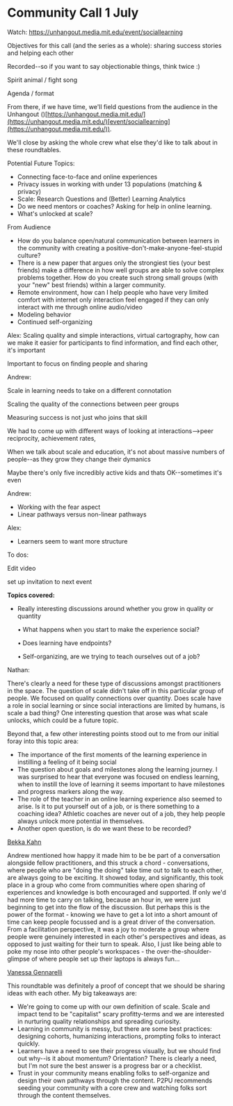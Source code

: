 # Community Call 1 July 

Watch: [](https://unhangout.media.mit.edu/event/sociallearning)https://unhangout.media.mit.edu/event/sociallearning

Objectives for this call (and the series as a whole): sharing success stories and helping each other

Recorded--so if you want to say objectionable things, think twice :)

Spirit animal / fight song

Agenda / format

From there, if we have time, we'll field questions from the audience in the Unhangout ([](https://unhangout.media.mit.edu/event/sociallearning))[https://unhangout.media.mit.edu/](https://unhangout.media.mit.edu/)[event/sociallearning](https://unhangout.media.mit.edu/)).

We'll close by asking the whole crew what else they'd like to talk about in these roundtables. 

Potential Future Topics:

*   Connecting face-to-face and online experiences
*   Privacy issues in working with under 13 populations (matching & privacy) 
*   Scale: Research Questions and (Better) Learning Analytics
*   Do we need mentors or coaches? Asking for help in online learning. 
*   What's unlocked at scale?

From Audience

*   How do you balance open/natural communication between learners in the community with creating a positive-don't-make-anyone-feel-stupid culture?
*   There is a new paper that argues only the strongiest ties (your best friends) make a difference in how well groups are able to solve complex problems together. How do you create such strong small groups (with your "new" best friends) within a larger community.
*   Remote environment, how can I help people who have very limited comfort with internet only interaction feel engaged if they can only interact with me through online audio/video
*   Modeling behavior
*   Continued self-organizing

Alex: Scaling quality and simple interactions, virtual cartography, how can we make it easier for participants to find information, and find each other, it's important

Important to focus on finding people and sharing

Andrew:

Scale in learning needs to take on a different connotation

Scaling the quality of the connections between peer groups

Measuring success is not just who joins that skill

We had to come up with different ways of looking at interactions-->peer reciprocity, achievement rates, 

When we talk about scale and education, it's not about massive numbers of people--as they grow they change their dymanics

Maybe there's only five incredibly active kids and thats OK--sometimes it's even 

Andrew:

*   Working with the fear aspect
*   Linear pathways versus non-linear pathways

Alex:

*   Learners seem to want more structure

To dos:

Edit video

set up invitation to next event

**Topics covered:**

*    Really interesting discussions around whether you grow in quality or quantity

        •        What happens when you start to make the experience social?

        •        Does learning have endpoints?

        •        Self-organizing, are we trying to teach ourselves out of a job?

Nathan:

There's clearly a need for these type of discussions amongst practitioners in the space. The question of scale didn't take off in this particular group of people. We focused on quality connections over quantity. Does scale have a role in social learning or since social interactions are limited by humans, is scale a bad thing? One interesting question that arose was what scale unlocks, which could be a future topic.

Beyond that, a few other interesting points stood out to me from our initial foray into this topic area:

*   The importance of the first moments of the learning experience in instilling a feeling of it being social
*   The question about goals and milestones along the learning journey. I was surprised to hear that everyone was focused on endless learning, when to instill the love of learning it seems important to have milestones and progress markers along the way.
*   The role of the teacher in an online learning experience also seemed to arise. Is it to put yourself out of a job, or is there something to a coaching idea? Athletic coaches are never out of a job, they help people always unlock more potential in themselves.
*   Another open question, is do we want these to be recorded?

[Bekka Kahn](/ep/profile/BT4g65BvPRV)

Andrew mentioned how happy it made him to be be part of a conversation alongside fellow practitioners, and this struck a chord - conversations, where people who are "doing the doing" take time out to talk to each other, are always going to be exciting. It showed today, and significantly, this took place in a group who come from communities where  open sharing of experiences and knowledge is both encouraged and supported. If only we'd had more time to carry on talking, because an hour in, we were just beginning to get into the flow of the discussion. But perhaps this is the power of the format - knowing we have to get a lot into a short amount of time can keep people focussed and is a great driver of the conversation.  From a facilitation perspective, it was a joy to moderate a group where people were genuinely interested in each other's perspectives and ideas, as opposed to just waiting for their turn to speak. Also, I just like being able to poke my nose into other people's workspaces - the over-the-shoulder-glimpse of where people set up their laptops is always fun...

[Vanessa Gennarelli](/ep/profile/Cw53PwvRgVD)

This roundtable was definitely a proof of concept that we should be sharing ideas with each other.  My big takeaways are:

*   We're going to come up with our own definition of scale. Scale and impact tend to be "capitalist" scary profitty-terms and we are interested in nurturing quality relationships and spreading curiosity. 
*   Learning in community is messy, but there are some best practices: designing cohorts, humanizing interactions, prompting folks to interact quickly.
*   Learners have a need to see their progress visually, but we should find out why--is it about momentum? Orientation? There is clearly a need, but I'm not sure the best answer is a progress bar or a checklist. 
*   Trust in your community means enabling folks to self-organize and design their own pathways through the content. P2PU recommends seeding your community with a core crew and watching folks sort through the content themselves. 